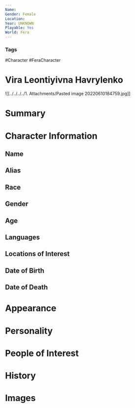 ```yaml
---
Name: 
Gender: Female
Location: 
Year: UNKNOWN
Playable: Yes
World: Fera
---
```


### Tags
#Character #FeraCharacter 

# Vira Leontiyivna Havrylenko
![[../../../../1. Attachments/Pasted image 20220610184759.jpg]]

# Summary


# Character Information

## Name

## Alias

## Race

## Gender

## Age

## Languages

## Locations of Interest

## Date of Birth

## Date of Death

# Appearance

# Personality

# People of Interest

# History

# Images
